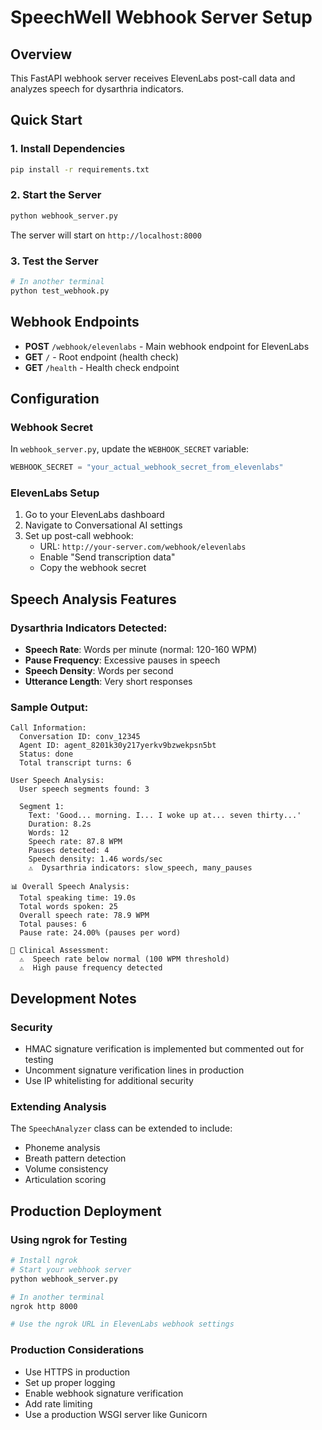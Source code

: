 # SpeechWell Webhook Server Setup

## Overview
This FastAPI webhook server receives ElevenLabs post-call data and analyzes speech for dysarthria indicators.

## Quick Start

### 1. Install Dependencies
```bash
pip install -r requirements.txt
```

### 2. Start the Server
```bash
python webhook_server.py
```

The server will start on `http://localhost:8000`

### 3. Test the Server
```bash
# In another terminal
python test_webhook.py
```

## Webhook Endpoints

- **POST** `/webhook/elevenlabs` - Main webhook endpoint for ElevenLabs
- **GET** `/` - Root endpoint (health check)
- **GET** `/health` - Health check endpoint

## Configuration

### Webhook Secret
In `webhook_server.py`, update the `WEBHOOK_SECRET` variable:
```python
WEBHOOK_SECRET = "your_actual_webhook_secret_from_elevenlabs"
```

### ElevenLabs Setup
1. Go to your ElevenLabs dashboard
2. Navigate to Conversational AI settings
3. Set up post-call webhook:
   - URL: `http://your-server.com/webhook/elevenlabs`
   - Enable "Send transcription data"
   - Copy the webhook secret

## Speech Analysis Features

### Dysarthria Indicators Detected:
- **Speech Rate**: Words per minute (normal: 120-160 WPM)
- **Pause Frequency**: Excessive pauses in speech
- **Speech Density**: Words per second
- **Utterance Length**: Very short responses

### Sample Output:
```
Call Information:
  Conversation ID: conv_12345
  Agent ID: agent_8201k30y217yerkv9bzwekpsn5bt
  Status: done
  Total transcript turns: 6

User Speech Analysis:
  User speech segments found: 3

  Segment 1:
    Text: 'Good... morning. I... I woke up at... seven thirty...'
    Duration: 8.2s
    Words: 12
    Speech rate: 87.8 WPM
    Pauses detected: 4
    Speech density: 1.46 words/sec
    ⚠️  Dysarthria indicators: slow_speech, many_pauses

📊 Overall Speech Analysis:
  Total speaking time: 19.0s
  Total words spoken: 25
  Overall speech rate: 78.9 WPM
  Total pauses: 6
  Pause rate: 24.00% (pauses per word)

🏥 Clinical Assessment:
  ⚠️  Speech rate below normal (100 WPM threshold)
  ⚠️  High pause frequency detected
```

## Development Notes

### Security
- HMAC signature verification is implemented but commented out for testing
- Uncomment signature verification lines in production
- Use IP whitelisting for additional security

### Extending Analysis
The `SpeechAnalyzer` class can be extended to include:
- Phoneme analysis
- Breath pattern detection
- Volume consistency
- Articulation scoring

## Production Deployment

### Using ngrok for Testing
```bash
# Install ngrok
# Start your webhook server
python webhook_server.py

# In another terminal
ngrok http 8000

# Use the ngrok URL in ElevenLabs webhook settings
```

### Production Considerations
- Use HTTPS in production
- Set up proper logging
- Enable webhook signature verification
- Add rate limiting
- Use a production WSGI server like Gunicorn
